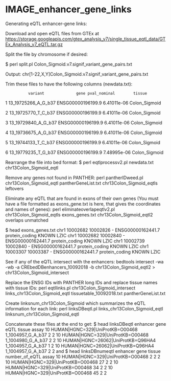 # IMAGE_enhancer_gene_links

Generating eQTL enhancer-gene links:

Download and open eQTL files from GTEx at https://storage.googleapis.com/gtex_analysis_v7/single_tissue_eqtl_data/GTEx_Analysis_v7_eQTL.tar.gz

Split the file by chromosome if desired:

$ perl split.pl Colon_Sigmoid.v7.signif_variant_gene_pairs.txt

Output: chr[1-22,X,Y]Colon_Sigmoid.v7.signif_variant_gene_pairs.txt

Trim these files to have the following columns (newdata.txt):

              variant              gene pval_nominal        tissue

1 13_19725266_A_G_b37 ENSG00000196199.9  6.41011e-06 Colon_Sigmoid

2 13_19725770_T_C_b37 ENSG00000196199.9  6.41011e-06 Colon_Sigmoid

3 13_19729840_A_G_b37 ENSG00000196199.9  6.41011e-06 Colon_Sigmoid

4 13_19736675_A_G_b37 ENSG00000196199.9  6.41011e-06 Colon_Sigmoid

5 13_19744133_T_C_b37 ENSG00000196199.9  6.41011e-06 Colon_Sigmoid

6 13_19779235_T_G_b37 ENSG00000196199.9  7.48995e-06 Colon_Sigmoid

Rearrange the file into bed format:
$ perl eqtlprocessv2.pl newdata.txt chr13Colon_Sigmoid_eqtl

Remove any genes not found in PANTHER:
perl pantherIDweed.pl chr13Colon_Sigmoid_eqtl pantherGeneList.txt chr13Colon_Sigmoid_eqtls leftovers 

Eliminate any eQTL that are found in exons of their own genes (You must have a file formatted as exons_gene.txt is here, that gives the coordinates and names of genes):
perl eliminateoverlapeqtlv2.pl chr13Colon_Sigmoid_eqtls exons_genes.txt chr13Colon_Sigmoid_eqtl2 overlaps unmatched 

$ head exons_genes.txt
chr1    10002682        10002826        -       ENSG00000162441.7       protein_coding  KNOWN   LZIC
chr1    10002682        10002840        -       ENSG00000162441.7       protein_coding  KNOWN   LZIC
chr1    10002739        10002840        -       ENSG00000162441.7       protein_coding  KNOWN   LZIC
chr1    10003307        10003387        -       ENSG00000162441.7       protein_coding  KNOWN   LZIC

See if any of the eQTL intersect with the enhancers:
bedtools intersect -wa -wb -a CREbedDBenhancers_10092018 -b chr13Colon_Sigmoid_eqtl2 > chr13Colon_Sigmoid_intersect 

Replace the ENSG IDs with PANTHER long IDs and replace tissue names with tissue IDs:
perl eqtllinks.pl chr13Colon_Sigmoid_intersect links_chr13Colon_Sigmoid_eqtl tissuetable_10092018.txt pantherGeneList.txt 

Create linksnum_chr13Colon_Sigmoid which summarizes the eQTL information for each link:
perl linksDBeqtl.pl links_chr13Colon_Sigmoid_eqtl linksnum_chr13Colon_Sigmoid_eqtl 

Concatenate these files at the end to get:
$ head linksDBeqtl
enhancer        gene    eQTL  tissue  assay
10      HUMAN|HGNC=329|UniProtKB=O00468 1_1004957_G_A_b37       2       2
10      HUMAN|HGNC=329|UniProtKB=O00468 1_1004980_G_A_b37       2       2
10      HUMAN|HGNC=26062|UniProtKB=Q96HA4       1_1004957_G_A_b37       1       2
10      HUMAN|HGNC=26062|UniProtKB=Q96HA4       1_1004957_G_A_b37       2       2
and
$ head linksDBnumeqtl
enhancer        gene    tissue  number_of_eQTL  assay
10      HUMAN|HGNC=329|UniProtKB=O00468 2       2       2
10      HUMAN|HGNC=329|UniProtKB=O00468 27      2       2
10      HUMAN|HGNC=329|UniProtKB=O00468 34      2       2
10      HUMAN|HGNC=329|UniProtKB=O00468 45      2       2
